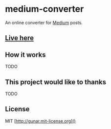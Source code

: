 # medium-converter

An online converter for [Medium](http://medium.com) posts.

## [Live here](http://gunar.github.io/medium-converter)


## How it works

TODO

## This project would like to thanks

TODO

## License

MIT [http://gunar.mit-license.org]()
